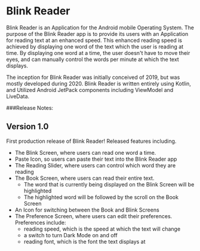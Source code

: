 # Blink Reader

Blink Reader is an Application for the Android mobile Operating System. The purpose of the Blink Reader
app is to provide its users with an Application for reading text at an enhanced speed. This enhanced
reading speed is achieved by displaying one word of the text which the user is reading at time. By
displaying one word at a time, the user doesn't have to move their eyes, and can manually control
the words per minute at which the text displays.

The inception for Blink Reader was initially conceived of 2019, but was mostly developed during 2020.
Blink Reader is written entirely using Kotlin, and Utilized Android JetPack components including
ViewModel and LiveData.

###Release Notes:
## Version 1.0
First production release of Blink Reader! Released features including.
- The Blink Screen, where users can read one word a time.
- Paste Icon, so users can paste their text into the Blink Reader app
- The Reading Slider, where users can control which word they are reading
- The Book Screen, where users can read their entire text.
    - The word that is currently being displayed on the Blink Screen will be highlighted
    - The highlighted word will be followed by the scroll on the Book Screen
- An Icon for switching between the Book and Blink Screens
- The Preference Screen, where users can edit their preferences. Preferences include:
    - reading speed, which is the speed at which the text will change
    - a switch to turn Dark Mode on and off
    - reading font, which is the font the text displays at